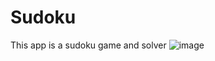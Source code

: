 # Sudoku
This app is a sudoku game and solver
![image](https://user-images.githubusercontent.com/57143439/134502661-ef6d102c-2101-4537-87fa-474e72408764.png)
